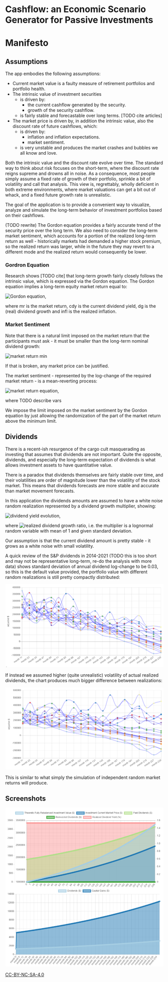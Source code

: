 # Cashflow: an Economic Scenario Generator for Passive Investments

# Manifesto

## Assumptions

The app embodies the following assumptions:

* Current market value is a faulty measure of retirement portfolios and portfolio health.
* The intrinsic value of investment securities
    * is driven by:
        * the current cashflow generated by the security.
        * growth of the security cashflow.
    * is fairly stable and forecastable over long terms. [TODO cite articles]
* The market price is driven by, in addition the intrinsic value, also the discount rate of future cashflows, which:
    * is driven by:
        * inflation and inflation expectations.
        * market sentiment.
    * is very unstable and produces the market crashes and bubbles we all know and love.

Both the intrinsic value and the discount rate evolve over time. The standard way to think about risk focuses on the
short-term, where the discount rate reigns supreme and drowns all in noise. As a consequence, most people simply assume
a fixed rate of growth of their portfolio, sprinkle a bit of volatility and call that analysis. This view is,
regrettably, wholly deficient in both extreme environments, where market valuations can get a bit out of whack, and a
fixed future growth rate is unrealistic.

[comment]: <> (TODO environments of sustained bull markets, when the discount rate volatility gets ridiculously low and
consequently future returns should be low)

The goal of the application is to provide a convenient way to visualize, analyze and simulate the long-term behavior of
investment portfolios based on their cashflows.

(TODO rewrite) The Gordon equation provides a fairly accurate trend of the security price over the long term. We also need to consider 
the long-term market sentiment, which accounts for a portion of the realized long-term return as well - historically 
markets had demanded a higher stock premium, so the realized return was larger, while in the future they may revert to a 
different mode and the realized return would consequently be lower.

### Gordron Equation

Research shows [TODO cite] that long-term growth fairly closely follows the intrinsic value, which is expressed via the Gordon equation. The Gordon equation implies a long-term equity market return equal to:

![Gordon equation](<https://latex.codecogs.com/gif.latex?mr = cdy + dg + infl>),

where mr is the market return, cdy is the current dividend yield, dg is the (real) dividend growth and infl is the
realized inflation.

### Market Sentiment

Note that there is a natural limit imposed on the market return that the participants must ask - it must be smaller 
than the long-term nominal dividend growth:

![market return min](<https://latex.codecogs.com/gif.latex?mr_t \geq dg + infl>)

If that is broken, any market price can be justified.

The market sentiment - represented by the log-change of the required market return - is a mean-reverting process:

![market return equation](<https://latex.codecogs.com/gif.latex?\textrm{TODO check def} lmr_{t+1} = beta * (x_0 - lmr_t) + lmr^{res}_{t+1}>),

where TODO describe vars

We impose the limit imposed on the market sentiment by the Gordon equation by just allowing the randomization of the part
of the market return above the minimum limit.

## Dividends

There is a recent-ish resurgence of the cargo cult masquerading as investing that assumes that dividends are not
important. Quite the opposite, dividends, and especially the long-term expectation of dividends is what allows
investment assets to have quantitative value.

There is a paradox that dividends themselves are fairly stable over time, and their volatilities are order of magnitude
lower than the volatility of the stock market. This means that dividends forecasts are more stable and accurate than
market movement forecasts.

In this application the dividends amounts are assumed to have a white noise random realization represented by a dividend
growth multiplier, showing:

![dividend yield evolution](<https://latex.codecogs.com/gif.latex?div_{t+1} = div_t \times (1 + dg) \times rdgr_t>),

where ![realized dividend growth ratio](<https://latex.codecogs.com/gif.latex?rdgr_{t+1} \sim log-N \left( 0, \sigma_{rdgr} \right) >),
i.e. the multiplier is a lognormal random variable with mean of 1 and given standard deviation.

Our assumption is that the current dividend amount is pretty stable - it grows as a white noise with small volatility.

A quick review of the S&P dividends in 2014-2021 (TODO this is too short and may not be representative long-term, re-do
the analysis with more data) shows standard deviation of annual dividend log-change to be 0.03, so this is the default
value provided, the portfolio value with different random realizations is still pretty compactly distributed:

![visualization of portfolio evolution](./docs/stdev-0.03.png)

If instead we assumed higher (quite unrealistic) volatility of actual realized dividends, the chart produces much bigger
difference between realizations:

![visualization of portfolio evolution](./docs/stdev-0.1.PNG)

This is similar to what simply the simulation of independent random market returns will produce.

## Screenshots

![visualization of portfolio evolution](./docs/screenshot-0.0.2.PNG)

[CC-BY-NC-SA-4.0](LICENSE.md)
